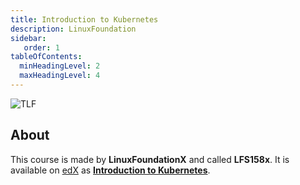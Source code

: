 ```yaml
---
title: Introduction to Kubernetes
description: LinuxFoundation
sidebar:
   order: 1
tableOfContents:
  minHeadingLevel: 2
  maxHeadingLevel: 4
---
```


![TLF](/img/linux-foundation.png)

## About

This course is made by **LinuxFoundationX** and called **LFS158x**. It is available on [edX](https://www.edx.org/) as [**Introduction to Kubernetes**](https://learning.edx.org/course/course-v1:LinuxFoundationX+LFS158x+1T2024/home).
